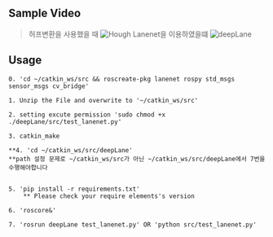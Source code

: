 
## Sample Video
> 허프변환을 사용했을 때
![Hough](./Hough.gif)
> Lanenet을 이용하였을떄
![deepLane](./deepLane.gif)
## Usage
```text
0. 'cd ~/catkin_ws/src && roscreate-pkg lanenet rospy std_msgs sensor_msgs cv_bridge'

1. Unzip the File and overwrite to '~/catkin_ws/src'

2. setting excute permission 'sudo chmod +x ./deepLane/src/test_lanenet.py'

3. catkin_make

**4. 'cd ~/catkin_ws/src/deepLane'
**path 설정 문제로 ~/catkin_ws/src가 아닌 ~/catkin_ws/src/deepLane에서 7번을 수행해야합니다


5. 'pip install -r requirements.txt'
	** Please check your require elements's version

6. 'roscore&'

7. 'rosrun deepLane test_lanenet.py' OR 'python src/test_lanenet.py'
```
